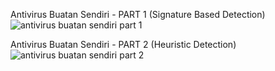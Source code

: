 Antivirus Buatan Sendiri - PART 1 (Signature Based Detection)
![antivirus buatan sendiri part 1](https://miro.medium.com/v2/resize:fit:640/format:webp/1*lufIxo1pQZlC27t8ytIxsg.gif)

Antivirus Buatan Sendiri - PART 2 (Heuristic Detection)
![antivirus buatan sendiri part 2](https://cdn-images-1.medium.com/max/533/1*RptGFceqnuUnM7MQ3zMSkQ.gif)
